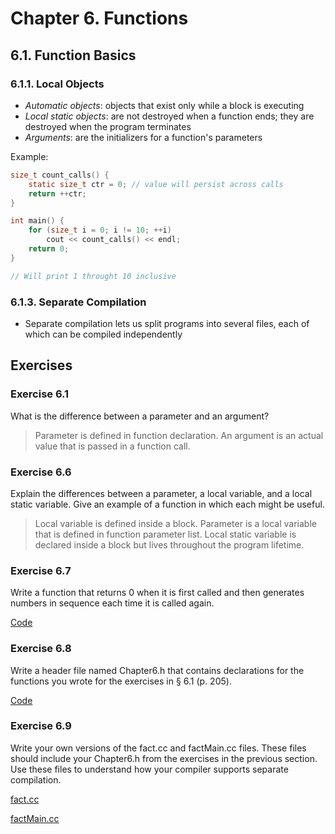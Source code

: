 # Chapter 6. Functions

## 6.1. Function Basics

### 6.1.1. Local Objects

- *Automatic objects*: objects that exist only while a block is executing
- *Local static objects*: are not destroyed when a function ends; they are destroyed when the program terminates
- *Arguments*: are the initializers for a function's parameters

Example:

```c
size_t count_calls() {
    static size_t ctr = 0; // value will persist across calls
    return ++ctr;
}

int main() {
    for (size_t i = 0; i != 10; ++i)
        cout << count_calls() << endl;
    return 0;
}

// Will print 1 throught 10 inclusive
```

### 6.1.3. Separate Compilation

- Separate compilation lets us split programs into several files, each of which can be compiled independently

## Exercises

### Exercise 6.1

What is the difference between a parameter and an argument?

> Parameter is defined in function declaration. An argument is an actual value that is passed in a function call.

### Exercise 6.6

Explain the differences between a parameter, a local variable, and a local static variable. Give an example of a function in which each might be useful.

> Local variable is defined inside a block. Parameter is a local variable that is defined in function parameter list. Local static variable is declared inside a block but lives throughout the program lifetime.

### Exercise 6.7

Write a function that returns 0 when it is first called and then generates numbers in sequence each time it is called again.

[Code](e6_7.cpp)

### Exercise 6.8

Write a header file named Chapter6.h that contains declarations for the functions you wrote for the exercises in § 6.1 (p. 205).

[Code](Chapter6.h)

### Exercise 6.9

Write your own versions of the fact.cc and factMain.cc files. These files should include your Chapter6.h from the exercises in the previous section. Use these files to understand how your compiler supports separate compilation.

[fact.cc](fact.cc)

[factMain.cc](factMain.cc)
